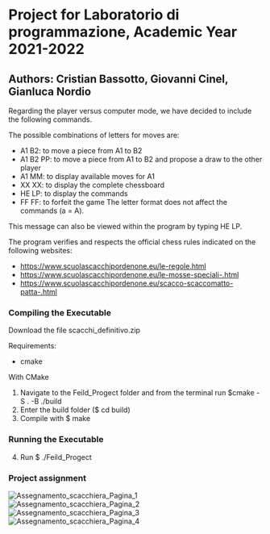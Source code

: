 # Project for Laboratorio di programmazione, Academic Year 2021-2022

## Authors: Cristian Bassotto, Giovanni Cinel, Gianluca Nordio


Regarding the player versus computer mode, we have decided to include the following commands.

The possible combinations of letters for moves are:
- A1 B2: to move a piece from A1 to B2
- A1 B2 PP: to move a piece from A1 to B2 and propose a draw to the other player
- A1 MM: to display available moves for A1
- XX XX: to display the complete chessboard
- HE LP: to display the commands
- FF FF: to forfeit the game
The letter format does not affect the commands (a = A).

This message can also be viewed within the program by typing HE LP.

The program verifies and respects the official chess rules indicated on the following websites:
- https://www.scuolascacchipordenone.eu/le-regole.html
- https://www.scuolascacchipordenone.eu/le-mosse-speciali-.html
- https://www.scuolascacchipordenone.eu/scacco-scaccomatto-patta-.html

### Compiling the Executable
Download the file scacchi_definitivo.zip

Requirements:
- cmake

With CMake
1) Navigate to the Feild_Progect folder and from the terminal run $cmake -S . -B ./build
2) Enter the build folder ($ cd build)
3) Compile with $ make

### Running the Executable
4) Run $ ./Feild_Progect


### Project assignment
![Assegnamento_scacchiera_Pagina_1](https://user-images.githubusercontent.com/72708597/210579828-b075a0f8-8f02-408f-95d3-41b63e83e32d.jpg)
![Assegnamento_scacchiera_Pagina_2](https://user-images.githubusercontent.com/72708597/210579850-ac9de2d6-83c4-42b5-a0ec-620f2c138fbb.jpg)
![Assegnamento_scacchiera_Pagina_3](https://user-images.githubusercontent.com/72708597/210579859-e0d8192c-3949-459f-b859-9598a30cb5d3.jpg)
![Assegnamento_scacchiera_Pagina_4](https://user-images.githubusercontent.com/72708597/210579871-e75570b1-f158-4705-97d5-b480306b3b58.jpg)
